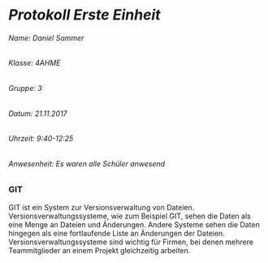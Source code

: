 # _Protokoll Erste Einheit_  

###### Name: Daniel Sammer  
###### Klasse: 4AHME  
###### Gruppe: 3  
###### Datum: 21.11.2017  
###### Uhrzeit: 9:40-12:25  
  
###### Anwesenheit: *Es waren alle Schüler anwesend*  
  
  
  
### GIT  
GIT ist ein System zur Versionsverwaltung von Dateien. Versionsverwaltungssysteme, wie zum Beispiel GIT, sehen die Daten als eine Menge an Dateien und Änderungen. Andere Systeme sehen die Daten hingegen als eine fortlaufende Liste an Änderungen der Dateien.  
Versionsverwaltungssysteme sind wichtig für Firmen, bei denen mehrere Teammitglieder an einem Projekt gleichzeitig arbeiten.
